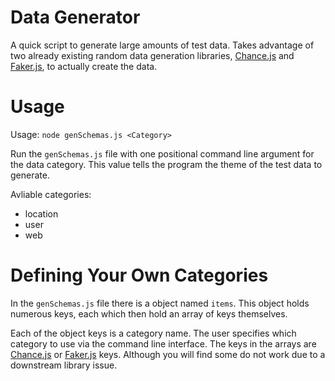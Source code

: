 # Data Generator
A quick script to generate large amounts of test data. Takes advantage of two already existing random data generation libraries, [Chance.js](http://chancejs.com/) and [Faker.js](https://github.com/FotoVerite/Faker.js), to actually create the data.

# Usage
Usage: `node genSchemas.js <Category>`  

Run the `genSchemas.js` file with one positional command line argument for the data category. This value tells the 
program the theme of the test data to generate.

Avliable categories:

- location
- user
- web

# Defining Your Own Categories
In the `genSchemas.js` file there is a object named `items`. This object holds numerous keys, each which then hold an 
array of keys themselves. 

Each of the object keys is a category name. The user specifies which category to use via the command line interface. The keys in the arrays are [Chance.js](http://chancejs.com/) 
or [Faker.js](https://github.com/FotoVerite/Faker.js) keys. Although you will find some do not work due to a downstream library issue.


